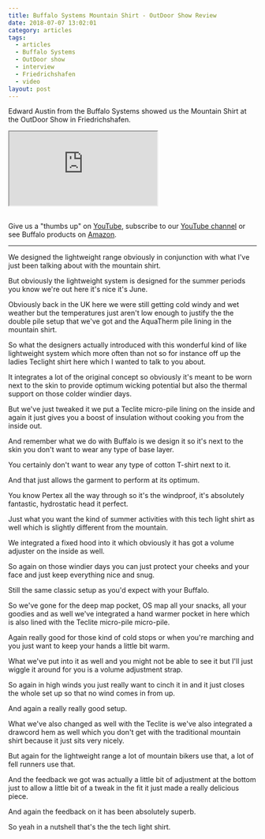 ```yaml
---
title: Buffalo Systems Mountain Shirt - OutDoor Show Review
date: 2018-07-07 13:02:01
category: articles
tags:
  - articles
  - Buffalo Systems
  - OutDoor show
  - interview
  - Friedrichshafen
  - video
layout: post
---
```


Edward Austin from the Buffalo Systems showed us the Mountain Shirt at the OutDoor Show in Friedrichshafen.

<div class="embed-responsive embed-responsive-16by9">
    <iframe class="embed-responsive-item" src="https://www.youtube.com/embed/UAVv-uaErsY"></iframe>
</div>
<br>
<!--more-->

Give us a "thumbs up" on <a rel="nofollow" href="https://www.youtube.com/watch?v=UAVv-uaErsY"  target="_blank">YouTube</a>, subscribe to our <a rel="nofollow" target="_blank"  href="https://www.youtube.com/channel/UCnO9Q_m9EaOCrHmmQIBVBNw?sub_confirmation=1">YouTube channel</a> or see Buffalo products on <a rel="nofollow" href="https://amzn.to/2lZwlbN"  target="_blank">Amazon</a>.

---

We designed the lightweight range obviously in conjunction with what I've just been talking about with the mountain shirt.

But obviously the lightweight system is designed for the summer periods you know we're out here it's nice it's June.

Obviously back in the UK here we were still getting cold windy and wet weather but the temperatures just aren't low enough to justify the the double pile setup that we've got and the AquaTherm pile lining in the mountain shirt.

So what the designers actually introduced with this wonderful kind of like lightweight system which more often than not so for instance off up the ladies Teclight shirt here which I wanted to talk to you about.

It integrates a lot of the original concept so obviously it's meant to be worn next to the skin to provide optimum wicking potential but also the thermal support on those colder windier days.

But we've just tweaked it we put a Teclite micro-pile lining on the inside and again it just gives you a boost of insulation without cooking you
from the inside out.

And remember what we do with Buffalo is we design it so it's next to the skin you don't want to wear any type of base layer.

You certainly don't want to wear any type of cotton T-shirt next to it.

And that just allows the garment to perform at its optimum.

You know Pertex all the way through so it's the windproof, it's absolutely fantastic, hydrostatic head it perfect.

Just what you want the kind of summer activities with this tech light shirt as well which is slightly different from the mountain.

We integrated a fixed hood into it which obviously it has got a volume adjuster on the inside as well.

So again on those windier days you can just protect your cheeks and your face and just keep everything nice and snug.

Still the same classic setup as you'd expect with your Buffalo.

So we've gone for the deep map pocket, OS map all your snacks, all your goodies and as well we've integrated a hand warmer pocket in here
which is also lined with the Teclite micro-pile micro-pile.

Again really good for those kind of cold stops or when you're marching and you just want to keep your hands a little bit warm.

What we've put into it as well and you might not be able to see it but I'll just wiggle it around for you is a volume adjustment
strap.

So again in high winds you just really want to cinch it in and it just closes the whole set up so that no wind comes in from up.

And again a really really good setup.

What we've also changed as well with the Teclite is we've also integrated a drawcord hem as well which you don't get with the traditional mountain shirt because it just sits very nicely.

But again for the lightweight range a lot of mountain bikers use that, a lot of fell runners use that.

And the feedback we got was actually a little bit of adjustment at the bottom just to allow a little bit of a tweak in the fit
it just made a really delicious piece.

And again the feedback on it has been absolutely superb.

So yeah in a nutshell that's the the tech light shirt.
